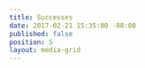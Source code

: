 ```yaml
---
title: Successes
date: 2017-02-21 15:35:00 -08:00
published: false
position: 5
layout: media-grid
---
```


